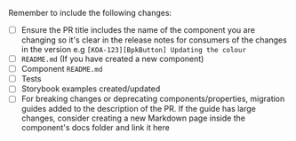 <!--
Thanks for contributing to Backpack :pray:

Please include a description of the changes you are introducing and some screenshots if appropriate.

Please ensure your pull request title is clear as it will be used to generate the changelog.

Add `major`, `minor` or `patch` label depending on the change according to [semver](semver.org) or `skip-changelog` if the change shouldn't be added to the changelog (e.g. a change to a test or documentation)
-->

Remember to include the following changes:

- [ ] Ensure the PR title includes the name of the component you are changing so it's clear in the release notes for consumers of the changes in the version e.g `[KOA-123][BpkButton] Updating the colour`
- [ ] `README.md` (If you have created a new component)
- [ ] Component `README.md`
- [ ] Tests
- [ ] Storybook examples created/updated
- [ ] For breaking changes or deprecating components/properties, migration guides added to the description of the PR. If the guide has large changes, consider creating a new Markdown page inside the component's docs folder and link it here
